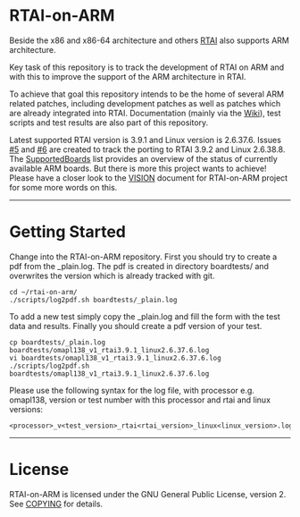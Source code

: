 # RTAI-on-ARM

Beside the x86 and x86-64 architecture and others [RTAI](https://www.rtai.org)
also supports ARM architecture.

Key task of this repository is to track the development of RTAI on ARM and with
this to improve the support of the ARM architecture in RTAI.

To achieve that goal this repository intends to be the home of several ARM
related patches, including development patches as well as patches which are
already integrated into RTAI. Documentation (mainly via the
[Wiki](https://github.com/tko79/RTAI-on-ARM/wiki)), test scripts and test
results are also part of this repository.

Latest supported RTAI version is 3.9.1 and Linux version is 2.6.37.6. Issues
[#5](https://github.com/tko79/RTAI-on-ARM/issues/5) and
[#6](https://github.com/tko79/RTAI-on-ARM/issues/6) are created to track the
porting to RTAI 3.9.2 and Linux 2.6.38.8. The
[SupportedBoards](https://github.com/tko79/RTAI-on-ARM/wiki/SupportedBoards#overview)
list provides an overview of the status of currently available ARM boards. But
there is more this project wants to achieve! Please have a closer look to the
[VISION](https://github.com/tko79/RTAI-on-ARM/blob/master/VISION.md) document
for RTAI-on-ARM project for some more words on this.

***

# Getting Started

Change into the RTAI-on-ARM repository. First you should try to create a pdf
from the _plain.log. The pdf is created in directory boardtests/ and overwrites
the version which is already tracked with git.

    cd ~/rtai-on-arm/
    ./scripts/log2pdf.sh boardtests/_plain.log

To add a new test simply copy the _plain.log and fill the form with the test
data and results. Finally you should create a pdf version of your test.

    cp boardtests/_plain.log boardtests/omapl138_v1_rtai3.9.1_linux2.6.37.6.log
    vi boardtests/omapl138_v1_rtai3.9.1_linux2.6.37.6.log
    ./scripts/log2pdf.sh boardtests/omapl138_v1_rtai3.9.1_linux2.6.37.6.log

Please use the following syntax for the log file, with processor e.g. omapl138,
version or test number with this processor and rtai and linux versions:

    <processor>_v<test_version>_rtai<rtai_version>_linux<linux_version>.log

***

# License

RTAI-on-ARM is licensed under the GNU General Public License, version 2. See
[COPYING](https://github.com/tko79/RTAI-on-ARM/blob/master/COPYING) for
details.
